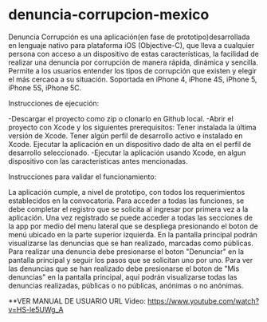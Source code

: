 denuncia-corrupcion-mexico
==========================
Denuncia Corrupción es una aplicación(en fase de prototipo)desarrollada en lenguaje nativo para plataforma iOS (Objective-C), que lleva a cualquier persona con acceso a un dispositivo de estas características, la facilidad de realizar una denuncia por corrupción de manera rápida, dinámica y sencilla. Permite a los usuarios entender los tipos de corrupción que existen y elegir el más cercaoa a su situación.
Soportada en iPhone 4, iPhone 4S, iPhone 5, iPhone 5S, iPhone 5C.

Instrucciones de ejecución:

-Descargar el proyecto como zip o clonarlo en Github local.
-Abrir el proyecto con Xcode y los siguientes prerequisitos:
      Tener instalada la última versión de Xcode.
      Tener algún perfil de desarrollo activo e instalado en Xcode.
      Ejecutar la aplicación en un dispositivo dado de alta en el perfil de desarrollo seleccionado.
-Ejecutar la aplicación usando Xcode, en algun dispositivo con las características antes mencionadas.

Instrucciones para validar el funcionamiento:

La aplicación cumple, a nivel de prototipo, con todos los requerimientos establecidos en la convocatoria.
Para acceder a todas las funciones, se debe completar el registro que se solicita al ingresar por primera vez a la aplicación.
Una vez registrado se puede acceder a todas las secciones de la app por medio del menu lateral que se despliega presionando el boton de menú ubicado en la parte superior izquierda.
En la pantalla principal podrán visualizarse las denuncias que se han realizado, marcadas como públicas.
Para realizar una denuncia debe presionarse el boton "Denunciar" en la pantalla principal y seguir los pasos que se solicitan uno por uno.
Para ver las denuncias que se han realizado debe presionarse el boton de "Mis denuncias" en la pantalla principal, aquí podrán visualizarse todas las denuncias realizadas, públicas o no públicas, anónimas o no anónimas.

**VER MANUAL DE USUARIO
URL Video: https://www.youtube.com/watch?v=HS-le5UWg_A
